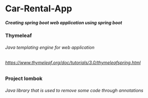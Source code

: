 # Car-Rental-App

##### Creating spring boot web application using spring boot
###

### Thymeleaf
###### Java templating engine for web application
###### https://www.thymeleaf.org/doc/tutorials/3.0/thymeleafspring.html
###


### Project lombok
###### Java library that is used to remove some code through annotations
###